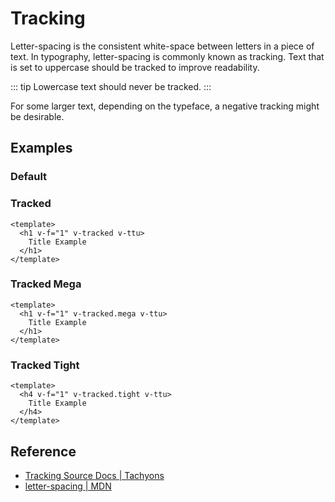 <script setup>
import TrackedMega from '../components/tracking/TrackedMega.vue';
import TrackedText from '../components/tracking/TrackedText.vue';
import TrackedTight from '../components/tracking/TrackedTight.vue';
import WithoutTracking from '../components/tracking/WithoutTracking.vue';
</script>

# Tracking

Letter-spacing is the consistent white-space between letters in a
piece of text. In typography, letter-spacing is commonly known
as tracking. Text that is set to uppercase should be tracked to
improve readability.

::: tip
Lowercase text should never be tracked.
:::

For some larger text, depending on the typeface, a negative
tracking might be desirable.

## Examples

### Default

<WithoutTracking />

### Tracked

```vue
<template>
  <h1 v-f="1" v-tracked v-ttu>
    Title Example
  </h1>
</template> 
```

<TrackedText />

### Tracked Mega

```vue
<template>
  <h1 v-f="1" v-tracked.mega v-ttu>
    Title Example
  </h1>
</template> 
```

<TrackedMega />

### Tracked Tight

```vue
<template>
  <h4 v-f="1" v-tracked.tight v-ttu>
    Title Example
  </h4>
</template> 
```

<TrackedTight />

## Reference

* [Tracking Source Docs | Tachyons](https://tachyons.io/docs/typography/tracking/)
* [letter-spacing | MDN](https://developer.mozilla.org/en-US/docs/Web/CSS/letter-spacing)
